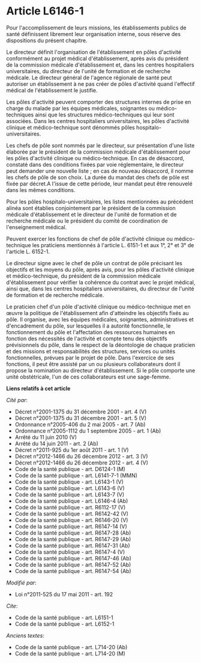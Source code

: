 # Article L6146-1

Pour l'accomplissement de leurs missions, les établissements publics de santé définissent librement leur organisation
interne, sous réserve des dispositions du présent chapitre. 

Le directeur définit l'organisation de l'établissement en pôles d'activité conformément au projet médical d'établissement,
après avis du président de la commission médicale d'établissement et, dans les centres hospitaliers universitaires, du
directeur de l'unité de formation et de recherche médicale. Le directeur général de l'agence régionale de santé peut
autoriser un établissement à ne pas créer de pôles d'activité quand l'effectif médical de l'établissement le justifie. 

Les pôles d'activité peuvent comporter des structures internes de prise en charge du malade par les équipes médicales,
soignantes ou médico-techniques ainsi que les structures médico-techniques qui leur sont associées. Dans les centres
hospitaliers universitaires, les pôles d'activité clinique et médico-technique sont dénommés pôles hospitalo-universitaires. 

Les chefs de pôle sont nommés par le directeur, sur présentation d'une liste élaborée par le président de la commission
médicale d'établissement pour les pôles d'activité clinique ou médico-technique. En cas de désaccord, constaté dans des
conditions fixées par voie réglementaire, le directeur peut demander une nouvelle liste ; en cas de nouveau désaccord, il
nomme les chefs de pôle de son choix. La durée du mandat des chefs de pôle est fixée par décret.A l'issue de cette période,
leur mandat peut être renouvelé dans les mêmes conditions. 

Pour les pôles hospitalo-universitaires, les listes mentionnées au précédent alinéa sont établies conjointement par le
président de la commission médicale d'établissement et le directeur de l'unité de formation et de recherche médicale ou le
président du comité de coordination de l'enseignement médical. 

Peuvent exercer les fonctions de chef de pôle d'activité clinique ou médico-technique les praticiens mentionnés à l'article
L. 6151-1 et aux 1°, 2° et 3° de l'article L. 6152-1. 

Le directeur signe avec le chef de pôle un contrat de pôle précisant les objectifs et les moyens du pôle, après avis, pour
les pôles d'activité clinique et médico-technique, du président de la commission médicale d'établissement pour vérifier la
cohérence du contrat avec le projet médical, ainsi que, dans les centres hospitaliers universitaires, du directeur de l'unité
de formation et de recherche médicale. 

Le praticien chef d'un pôle d'activité clinique ou médico-technique met en œuvre la politique de l'établissement afin
d'atteindre les objectifs fixés au pôle. Il organise, avec les équipes médicales, soignantes, administratives et
d'encadrement du pôle, sur lesquelles il a autorité fonctionnelle, le fonctionnement du pôle et l'affectation des ressources
humaines en fonction des nécessités de l'activité et compte tenu des objectifs prévisionnels du pôle, dans le respect de la
déontologie de chaque praticien et des missions et responsabilités des structures, services ou unités fonctionnelles, prévues
par le projet de pôle. Dans l'exercice de ses fonctions, il peut être assisté par un ou plusieurs collaborateurs dont il
propose la nomination au directeur d'établissement. Si le pôle comporte une unité obstétricale, l'un de ces collaborateurs
est une sage-femme.

**Liens relatifs à cet article**

_Cité par_:

  - Décret n°2001-1375 du 31 décembre 2001 - art. 4 (V)
  - Décret n°2001-1375 du 31 décembre 2001 - art. 5 (V)
  - Ordonnance n°2005-406 du 2 mai 2005 - art. 7 (Ab)
  - Ordonnance n°2005-1112 du 1 septembre 2005 - art. 1 (Ab)
  - Arrêté du 11 juin 2010 (V)
  - Arrêté du 14 juin 2011 - art. 2 (Ab)
  - Décret n°2011-925 du 1er août 2011 - art. 1 (V)
  - Décret n°2012-1466 du 26 décembre 2012 - art. 3 (V)
  - Décret n°2012-1466 du 26 décembre 2012 - art. 4 (V)
  - Code de la santé publique - art. D6124-1 (M)
  - Code de la santé publique - art. L6141-7-1 (MMN)
  - Code de la santé publique - art. L6143-1 (V)
  - Code de la santé publique - art. L6143-6 (V)
  - Code de la santé publique - art. L6143-7 (V)
  - Code de la santé publique - art. L6146-4 (Ab)
  - Code de la santé publique - art. R6112-17 (V)
  - Code de la santé publique - art. R6142-42 (V)
  - Code de la santé publique - art. R6146-20 (V)
  - Code de la santé publique - art. R6147-14 (V)
  - Code de la santé publique - art. R6147-28 (Ab)
  - Code de la santé publique - art. R6147-29 (Ab)
  - Code de la santé publique - art. R6147-31 (Ab)
  - Code de la santé publique - art. R6147-4 (V)
  - Code de la santé publique - art. R6147-46 (Ab)
  - Code de la santé publique - art. R6147-52 (Ab)
  - Code de la santé publique - art. R6147-54 (Ab)

_Modifié par_:

  - Loi n°2011-525 du 17 mai 2011 - art. 192

_Cite_:

  - Code de la santé publique - art. L6151-1
  - Code de la santé publique - art. L6152-1

_Anciens textes_:

  - Code de la santé publique - art. L714-20 (Ab)
  - Code de la santé publique - art. L714-20 (M)
